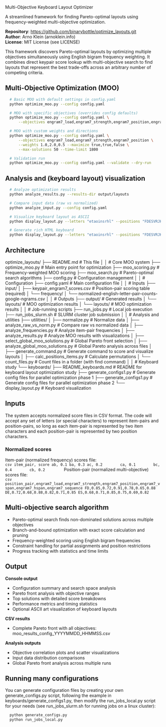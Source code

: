 Multi-Objective Keyboard Layout Optimizer

A streamlined framework for finding Pareto-optimal layouts using frequency-weighted multi-objective optimization.

**Repository**: https://github.com/binarybottle/optimize_layouts.git  
**Author**: Arno Klein (arnoklein.info)  
**License**: MIT License (see LICENSE)

This framework discovers Pareto-optimal layouts by optimizing multiple objectives simultaneously using English bigram frequency weighting. It combines direct keypair score lookup with multi-objective search to find layouts that represent the best trade-offs across an arbitrary number of competing criteria.

## Multi-Objective Optimization (MOO)
  ```bash
    # Basic MOO with default settings in config.yaml
    python optimize_moo.py --config config.yaml

    # MOO with specific objectives (overrides config defaults)
    python optimize_moo.py --config config.yaml \
        --objectives engram7_load,engram7_strength,engram7_position,engram7_vspan,engram7_hspan,engram7_sequence

    # MOO with custom weights and directions
    python optimize_moo.py --config config.yaml \
        --objectives engram7_load,engram7_strength,engram7_position \
        --weights 1.0,2.0,0.5 --maximize true,true,false \
        --max-solutions 50 --time-limit 1800

    # Validation run
    python optimize_moo.py --config config.yaml --validate --dry-run
  ```

## Analysis and (keyboard layout) visualization
  ```bash
    # Analyze optimization results
    python analyze_results.py --results-dir output/layouts

    # Compare input data (raw vs normalized)
    python analyze_input.py --config config.yaml

    # Visualize keyboard layout as ASCII
    python display_layout.py --letters "etaoinsrhl" --positions "FDESVRJKIL"

    # Generate rich HTML keyboard
    python display_layout.py --letters "etaoinsrhl" --positions "FDESVRJKIL" --html
  ```

## Architecture
optimize_layouts/
├── README.md                            # This file
│ 
│ # Core MOO system
├── optimize_moo.py                      # Main entry point for optimization
├── moo_scoring.py                       # Frequency-weighted MOO scoring
├── moo_search.py                        # Pareto-optimal search algorithms
├── config.py                            # Configuration management
│
│ # Configuration
├── config.yaml                          # Main configuration file
│
│ # Inputs
├── input/
│   ├── keypair_engram7_scores.csv       # Position-pair scoring table (required)
│   └── frequency/
│       └── normalized-english-letter-pair-counts-google-ngrams.csv
│
│ # Outputs
├── output/                              # Generated results
│   └── layouts/                         # MOO optimization results
│   └── layouts/                         # MOO optimization results
│
│ # Job-running scripts
├── run_jobs.py                          # Local job execution
├── run_jobs_slurm.sh                    # SLURM cluster job submission
│
│ # Analysis and utilities
├── utilities/
│   ├── normalize.py                     # Normalize data
│   ├── analyze_raw_vs_norm.py           # Compare raw vs normalized data
│   ├── analyze_frequencies.py           # Analyze item-pair frequencies
│   ├── analyze_results.py               # Analyze MOO results with visualizations
│   ├── select_global_moo_solutions.py   # Global Pareto front selection
│   ├── analyze_global_moo_solutions.py  # Global Pareto analysis across files
│   ├── generate_command.py              # Generate command to score and visualize layouts
│   ├── calc_positions_items.py          # Calculate permutations
│   └── count_files.py                   # Count files in a folder (with find command)
│
│   # Keyboard study
└── keyboards/
    ├── README_keyboards.md              # README for keyboard layout optimization study
    ├── generate_configs1.py             # Generate config files for parallel optimization phase 1
    ├── generate_configs1.py             # Generate config files for parallel optimization phase 2
    └── display_layout.py                # Keyboard visualization


## Inputs
The system accepts normalized score files in CSV format.
The code will accept any set of letters (or special characters) 
to represent item-pairs and position-pairs, 
so long as each item-pair is represented by two item characters 
and each position-pair is represented by two position characters.

  ### Normalized scores
  Item-pair (normalized frequency) scores file:      
    ```csv
      item_pair, score
      ab, 0.1
      ba, 0.3
      ac, 0.2       
      ca, 0.1       
      bc, 0.4       
      cb, 0.2       
    ```
  Position-pair (normalized multi-objective) scores file:       
    ```csv
      position_pair,engram7_load,engram7_strength,engram7_position,engram7_vspan,engram7_hspan,engram7_sequence
      FD,0.85,0.72,0.91,0.78,0.65,0.88
      DE,0.72,0.68,0.88,0.82,0.71,0.85
      ES,0.68,0.71,0.85,0.75,0.69,0.82
    ```

## Multi-objective search algorithm
  - Pareto-optimal search finds non-dominated solutions across multiple objectives
  - Branch-and-bound optimization with exact score calculation and pruning
  - Frequency-weighted scoring using English bigram frequencies
  - Constraint handling for partial assignments and position restrictions
  - Progress tracking with statistics and time limits

## Output
  **Console output**
  - Configuration summary and search space analysis
  - Pareto front analysis with objective ranges
  - Top solutions with detailed score breakdowns
  - Performance metrics and timing statistics
  - Optional ASCII art visualization of keyboard layouts

  **CSV results**
  - Complete Pareto front with all objectives: moo_results_config_YYYYMMDD_HHMMSS.csv

  **Analysis outputs**
  - Objective correlation plots and scatter visualizations
  - Input data distribution comparisons
  - Global Pareto front analysis across multiple runs

## Running many configurations
You can generate configuration files
by creating your own generate_configs.py script,
following the example in keyboards/generate_configs1.py,
then modify the run_jobs_local.py script for your needs
(see run_jobs_slurm.sh for running jobs on a linux cluster):

```bash
  python generate_configs.py
  python run_jobs_local.py
```
